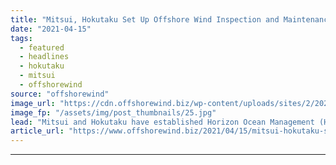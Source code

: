 ```yaml
---
title: "Mitsui, Hokutaku Set Up Offshore Wind Inspection and Maintenance Joint Venture"
date: "2021-04-15"
tags: 
  - featured
  - headlines
  - hokutaku
  - mitsui
  - offshorewind
source: "offshorewind"
image_url: "https://cdn.offshorewind.biz/wp-content/uploads/sites/2/2021/04/15114004/Global-Energy-Group_Mitsui.jpg"
image_fp: "/assets/img/post_thumbnails/25.jpg"
lead: "Mitsui and Hokutaku have established Horizon Ocean Management (HOM), a joint venture company providing"
article_url: "https://www.offshorewind.biz/2021/04/15/mitsui-hokutaku-set-up-offshore-wind-inspection-and-maintenance-joint-venture/"
---
```


---
